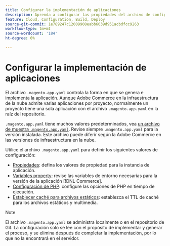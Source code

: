 ```yaml
---
title: Configurar la implementación de aplicaciones
description: Aprenda a configurar las propiedades del archivo de configuración de la aplicación que controlan la forma en que la aplicación  [!DNL Commerce] se genera e implementa en el entorno de nube.
feature: Cloud, Configuration, Build, Deploy
source-git-commit: 1e789247c12009908eabb6039d951acbdfcc9263
workflow-type: tm+mt
source-wordcount: '184'
ht-degree: 0%

---
```


# Configurar la implementación de aplicaciones

El archivo `.magento.app.yaml` controla la forma en que se genera e implementa la aplicación. Aunque Adobe Commerce en la infraestructura de la nube admite varias aplicaciones por proyecto, normalmente un proyecto tiene una sola aplicación con el archivo `.magento.app.yaml` en la raíz del repositorio.

`.magento.app.yaml` tiene muchos valores predeterminados, vea [un archivo de muestra `.magento.app.yaml`](https://github.com/magento/magento-cloud/blob/master/.magento.app.yaml). Revise siempre `.magento.app.yaml` para la versión instalada. Este archivo puede diferir según la Adobe Commerce en las versiones de infraestructura en la nube.

Utilice el archivo `.magento.app.yaml` para definir los siguientes valores de configuración:

- [Propiedades](properties.md): defina los valores de propiedad para la instancia de aplicación.
- [Variables property](variables-property.md): revise las variables de entorno necesarias para la versión de la aplicación [!DNL Commerce].
- [Configuración de PHP](php-settings.md): configure las opciones de PHP en tiempo de ejecución.
- [Establecer caché para archivos estáticos](set-cache.md): establezca el TTL de caché para los archivos estáticos y multimedia.

>[!NOTE]
>
>El archivo `.magento.app.yaml` se administra localmente o en el repositorio de Git. La configuración solo se lee con el propósito de implementar y generar el proceso, y se elimina después de completar la implementación, por lo que no la encontrará en el servidor.

